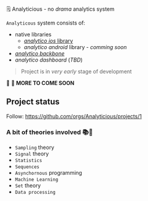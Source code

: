 🗒 Analyticious - no *drama* analytics system


`Analyticous` system consists of:
- native libraries
  - [_analytico ios_ library](https://github.com/Analyticious/analytico)
  - _analytico android_ library - _comming soon_
- [_analytico backbone_](https://github.com/Analyticious/analytico-be)
- _analytico dashboard_ (_TBD_)

> Project is in *very early* stage of development 

:rocket: :rocket: **MORE TO COME SOON**

## Project status
Follow: https://github.com/orgs/Analyticious/projects/1

### A bit of theories involved 📚📖
- `Sampling` theory
- `Signal` theory
- `Statistics`
- `Sequences`
- `Asynchornous` programming
- `Machine Learning`
- `Set` theory
- `Data processing`
